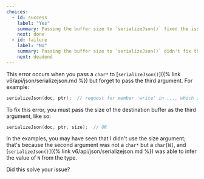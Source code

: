 ```yaml
---
choices:
  - id: success
    label: "Yes"
    summary: Passing the buffer size to `serializeJson()` fixed the issue
    next: done
  - id: failure
    label: "No"
    summary: Passing the buffer size to `serializeJson()` didn't fix the issue
    next: deadend
---
```


This error occurs when you pass a `char*` to [`serializeJson()`]({% link v6/api/json/serializejson.md %}) but forget to pass the third argument.
For example:

```c++
serializeJson(doc, ptr);  // request for member 'write' in ..., which is of non-class type 'char*' 
```

To fix this error, you must pass the size of the destination buffer as the third argument, like so:

```c++
serializeJson(doc, ptr, size);  // OK
```

In the examples, you may have seen that I didn't use the size argument; that's because the second argument was not a `char*` but a `char[N]`, and [`serializeJson()`]({% link v6/api/json/serializejson.md %}) was able to infer the value of `N` from the type.

Did this solve your issue?